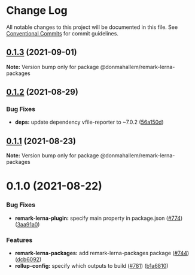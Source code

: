 # Change Log

All notable changes to this project will be documented in this file.
See [Conventional Commits](https://conventionalcommits.org) for commit guidelines.

## [0.1.3](https://github.com/donmahallem/js-libs/compare/@donmahallem/remark-lerna-packages@0.1.2...@donmahallem/remark-lerna-packages@0.1.3) (2021-09-01)

**Note:** Version bump only for package @donmahallem/remark-lerna-packages





## [0.1.2](https://github.com/donmahallem/js-libs/compare/@donmahallem/remark-lerna-packages@0.1.1...@donmahallem/remark-lerna-packages@0.1.2) (2021-08-29)


### Bug Fixes

* **deps:** update dependency vfile-reporter to ~7.0.2 ([56a150d](https://github.com/donmahallem/js-libs/commit/56a150db5020a5e44e5c0f78ce0ef11d2a0f6d90))





## [0.1.1](https://github.com/donmahallem/js-libs/compare/@donmahallem/remark-lerna-packages@0.1.0...@donmahallem/remark-lerna-packages@0.1.1) (2021-08-23)

**Note:** Version bump only for package @donmahallem/remark-lerna-packages





# 0.1.0 (2021-08-22)


### Bug Fixes

* **remark-lerna-plugin:** specify main property in package.json ([#774](https://github.com/donmahallem/js-libs/issues/774)) ([3aa91a0](https://github.com/donmahallem/js-libs/commit/3aa91a0cf578b22ef793ba084a8a4bdab1649a55))


### Features

* **remark-lerna-packages:** add remark-lerna-packages package ([#744](https://github.com/donmahallem/js-libs/issues/744)) ([dcb6092](https://github.com/donmahallem/js-libs/commit/dcb6092c939ed5524d3f5191dda38004d4b89868))
* **rollup-config:** specify which outputs to build ([#781](https://github.com/donmahallem/js-libs/issues/781)) ([b1a6810](https://github.com/donmahallem/js-libs/commit/b1a68103fe94150022ba71c552528c8a88b7a7c1))
